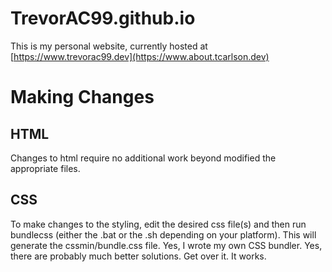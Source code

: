 # TrevorAC99.github.io
This is my personal website, currently hosted at [https://www.trevorac99.dev](https://www.about.tcarlson.dev)

# Making Changes
## HTML
Changes to html require no additional work beyond modified the appropriate
files.

## CSS
To make changes to the styling, edit the desired css file(s) and then run
bundlecss (either the .bat or the .sh depending on your platform).
This will generate the cssmin/bundle.css file.
Yes, I wrote my own CSS bundler.
Yes, there are probably much better solutions.
Get over it. It works.

